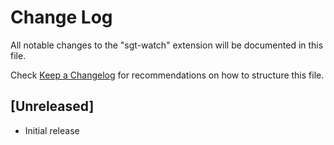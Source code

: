 # Change Log

All notable changes to the "sgt-watch" extension will be documented in this file.

Check [Keep a Changelog](http://keepachangelog.com/) for recommendations on how to structure this file.

## [Unreleased]

- Initial release